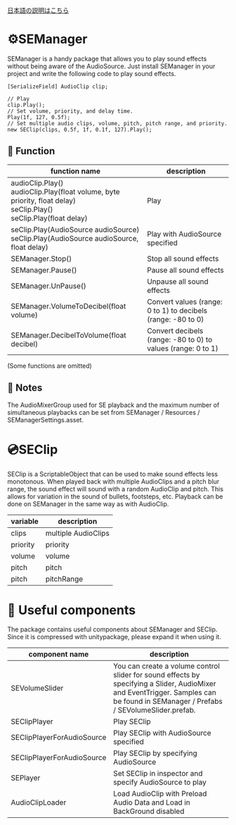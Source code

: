 [日本語の説明はこちら](https://qiita.com/Yamara/private/4caf72e20daea180197d)

# ⚙️SEManager
SEManager is a handy package that allows you to play sound effects without being aware of the AudioSource.
Just install SEManager in your project and write the following code to play sound effects.
``` Sample code.cs
[SerializeField] AudioClip clip;

// Play
clip.Play();
// Set volume, priority, and delay time.
Play(1f, 127, 0.5f);
// Set multiple audio clips, volume, pitch, pitch range, and priority.
new SEClip(clips, 0.5f, 1f, 0.1f, 127).Play();
````

## 🧮 Function

|function name|description|
|-|-|
|audioClip.Play()<br>audioClip.Play(float volume, byte priority, float delay)<br>seClip.Play()<br>seClip.Play(float delay)|Play|
|seClip.Play(AudioSource audioSource)<br>seClip.Play(AudioSource audioSource, float delay)|Play with AudioSource specified|
|SEManager.Stop()|Stop all sound effects|
|SEManager.Pause()|Pause all sound effects|
|SEManager.UnPause()|Unpause all sound effects|
|SEManager.VolumeToDecibel(float volume)|Convert values (range: 0 to 1) to decibels (range: -80 to 0)|
|SEManager.DecibelToVolume(float decibel)|Convert decibels (range: -80 to 0) to values (range: 0 to 1)|

(Some functions are omitted)

## 📝 Notes
The AudioMixerGroup used for SE playback and the maximum number of simultaneous playbacks can be set from SEManager / Resources / SEManagerSettings.asset.

# 💿SEClip
SEClip is a ScriptableObject that can be used to make sound effects less monotonous. When played back with multiple AudioClips and a pitch blur range, the sound effect will sound with a random AudioClip and pitch. This allows for variation in the sound of bullets, footsteps, etc. Playback can be done on SEManager in the same way as with AudioClip.

|variable|description|
|-|-|
|clips|multiple AudioClips|
|priority|priority|
|volume|volume|
|pitch|pitch|pitchRange
|pitch|pitchRange|pitch blur range|

# 🧰 Useful components
The package contains useful components about SEManager and SEClip. Since it is compressed with unitypackage, please expand it when using it.

|component name|description|
|-|-|
|SEVolumeSlider|You can create a volume control slider for sound effects by specifying a Slider, AudioMixer and EventTrigger. Samples can be found in SEManager / Prefabs / SEVolumeSlider.prefab. |SEClipPlayer
|SEClipPlayer|Play SEClip|
|SEClipPlayerForAudioSource|Play SEClip with AudioSource specified|
|SEClipPlayerForAudioSource|Play SEClip by specifying AudioSource| |SEPlayer|Play SEClip by setting it in the inspector| |SEPlayerForAudioSource|Play SEClip by specifying AudioSource
|SEPlayer|Set SEClip in inspector and specify AudioSource to play| |SEPlayerForAudioSource|Set SEClip in inspector and specify AudioSource to play
| AudioClipLoader | Load AudioClip with Preload Audio Data and Load in BackGround disabled |
